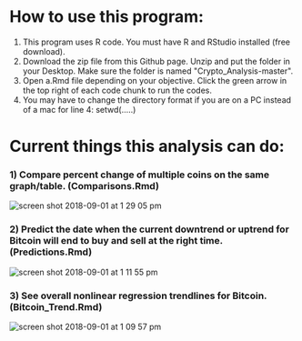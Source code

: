 # How to use this program:
 1) This program uses R code. You must have R and RStudio installed (free download).
 2) Download the zip file from this Github page. Unzip and put the folder in your Desktop. Make sure the folder is named "Crypto_Analysis-master".
 3) Open a.Rmd file depending on your objective. Click the green arrow in the top right of each code chunk to run the codes.
 4) You may have to change the directory format if you are on a PC instead of a mac for line 4: setwd(.....)

# Current things this analysis can do:
 ### 1) Compare percent change of multiple coins on the same graph/table. (Comparisons.Rmd)
 ![screen shot 2018-09-01 at 1 29 05 pm](https://user-images.githubusercontent.com/30127730/44948601-a234ef80-adee-11e8-8047-69632be40b12.png)
 ### 2) Predict the date when the current downtrend or uptrend for Bitcoin will end to buy and sell at the right time. (Predictions.Rmd)
 ![screen shot 2018-09-01 at 1 11 55 pm](https://user-images.githubusercontent.com/30127730/44948277-d73e4380-ade8-11e8-9699-71269a56438a.png)
 ### 3) See overall nonlinear regression trendlines for Bitcoin. (Bitcoin_Trend.Rmd)
![screen shot 2018-09-01 at 1 09 57 pm](https://user-images.githubusercontent.com/30127730/44948606-aa8d2a80-adee-11e8-8efe-996af2fddc25.png)
